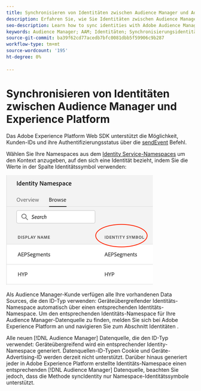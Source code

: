 ```yaml
---
title: Synchronisieren von Identitäten zwischen Audience Manager und Adobe Experience Platform mithilfe des Platform Web SDK
description: Erfahren Sie, wie Sie Identitäten zwischen Audience Manager und Adobe Experience Platform mithilfe des Platform Web SDK synchronisieren.
seo-description: Learn how to sync identities with Adobe Audience Manager with Experience Platform Web SDK
keywords: Audience Manager; AAM; Identitäten; Synchronisierungsidentitäten; Namespace;
source-git-commit: ba39f62cd77acedb7bfc0081dbb5f59906c9b287
workflow-type: tm+mt
source-wordcount: '195'
ht-degree: 0%

---
```



# Synchronisieren von Identitäten zwischen Audience Manager und Experience Platform

Das Adobe Experience Platform Web SDK unterstützt die Möglichkeit, Kunden-IDs und ihre Authentifizierungsstatus über die [sendEvent](./overview.md#syncing-identities) Befehl.

Wählen Sie Ihre Namespaces aus dem [Identity Service-Namespaces](../../identity/../identity-service/features/namespaces.md) um den Kontext anzugeben, auf den sich eine Identität bezieht, indem Sie die Werte in der Spalte Identitätssymbol verwenden:

![Ansicht der Benutzeroberfläche von Namespaces](../assets/identity/edge_namespaceUI_identity-symbol.png)

Als Audience Manager-Kunde verfügen alle Ihre vorhandenen Data Sources, die den ID-Typ verwenden: Geräteübergreifender Identitäts-Namespace automatisch über einen entsprechenden Identitäts-Namespace. Um den entsprechenden Identitäts-Namespace für Ihre Audience Manager-Datenquelle zu finden, melden Sie sich bei Adobe Experience Platform an und navigieren Sie zum Abschnitt Identitäten .

Alle neuen [!DNL Audience Manager] Datenquelle, die den ID-Typ verwendet: Geräteübergreifend wird ein entsprechender Identity-Namespace generiert. Datenquellen-ID-Typen Cookie und Geräte-Advertising-ID werden derzeit nicht unterstützt. Darüber hinaus generiert jeder in Adobe Experience Platform erstellte Identitäts-Namespace einen entsprechenden [!DNL Audience Manager] Datenquelle, beachten Sie jedoch, dass die Methode syncIdentity nur Namespace-Identitätssymbole unterstützt.
